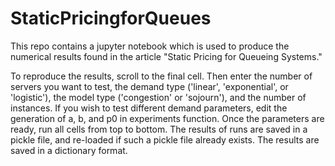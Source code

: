 # StaticPricingforQueues
This repo contains a jupyter notebook which is used to produce the numerical results found in the article "Static Pricing for Queueing Systems."

To reproduce the results, scroll to the final cell. Then enter the number of servers you want to test, the demand type ('linear', 'exponential', or 'logistic'), the model type ('congestion' or 'sojourn'), and the number of instances. If you wish to test different demand parameters, edit the generation of a, b, and p0 in experiments function. Once the parameters are ready, run all cells from top to bottom. The results of runs are saved in a pickle file, and re-loaded if such a pickle file already exists. The results are saved in a dictionary format.
